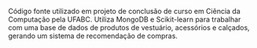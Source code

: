 Código fonte utilizado em projeto de conclusão de curso em Ciência da Computação pela UFABC.
Utiliza MongoDB e Scikit-learn para trabalhar com uma base de dados de produtos de vestuário, acessórios e calçados, gerando um sistema de recomendação de compras.

